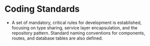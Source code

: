 # Coding Standards
* A set of mandatory, critical rules for development is established, focusing on type sharing, service layer encapsulation, and the repository pattern. Standard naming conventions for components, routes, and database tables are also defined. 